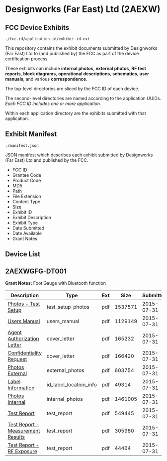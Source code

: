 # Designworks (Far East) Ltd (2AEXW)
## FCC Device Exhibits

```
./fcc-id/application-id/exhibit-id.ext
```

This repository contains the exhibit documents submitted by Designworks (Far East) Ltd to (and published by) the FCC as part of the device certification process.

These exhibits can include **internal photos**, **external photos**, **RF test reports**, **block diagrams**, **operational descriptions**, **schematics**, **user manuals**, and various **correspondence**.

The top-level directories are sliced by the FCC ID of each device.

The second-level directories are named according to the application UUIDs. *Each FCC ID includes one or more application.*

Within each application directory are the exhibits submitted with that application. 

## Exhibit Manifest

```
./manifest.json
```

JSON manifest which describes each exhibit submitted by Designworks (Far East) Ltd and published by the FCC.

- FCC ID
- Grantee Code
- Product Code
- MD5
- Path
- File Extension
- Content Type
- Size
- Exhibit ID
- Exhibit Description
- Exhibit Type
- Date Submitted
- Date Available
- Grant Notes

## Device List
## 2AEXWGFG-DT001
**Grant Notes:** Foot Gauge with Bluetooth function

| Description | Type | Ext | Size | Submitted | Available |
| ----------- | ---- | --- | ---- | --------- | --------- |
| [Photos - Test Setup](2AEXWGFG-DT001/789e5853d6ac8ee23575a18d506f5939/2699575.pdf) | test_setup_photos | pdf | 1537571 | 2015-07-31 | 2015-07-31 |
| [Users Manual](2AEXWGFG-DT001/789e5853d6ac8ee23575a18d506f5939/2699565.pdf) | users_manual | pdf | 1129149 | 2015-07-31 | 2015-07-31 |
| [Agent Authorization Letter](2AEXWGFG-DT001/789e5853d6ac8ee23575a18d506f5939/2699576.pdf) | cover_letter | pdf | 165232 | 2015-07-31 | 2015-07-31 |
| [Confidentiality Request](2AEXWGFG-DT001/789e5853d6ac8ee23575a18d506f5939/2699577.pdf) | cover_letter | pdf | 166420 | 2015-07-31 | 2015-07-31 |
| [Photos External](2AEXWGFG-DT001/789e5853d6ac8ee23575a18d506f5939/2699571.pdf) | external_photos | pdf | 603754 | 2015-07-31 | 2015-07-31 |
| [Label Information](2AEXWGFG-DT001/789e5853d6ac8ee23575a18d506f5939/2699570.pdf) | id_label_location_info | pdf | 49314 | 2015-07-31 | 2015-07-31 |
| [Photos Internal](2AEXWGFG-DT001/789e5853d6ac8ee23575a18d506f5939/2699572.pdf) | internal_photos | pdf | 1461005 | 2015-07-31 | 2015-07-31 |
| [Test Report](2AEXWGFG-DT001/789e5853d6ac8ee23575a18d506f5939/2699573.pdf) | test_report | pdf | 549445 | 2015-07-31 | 2015-07-31 |
| [Test Report - Measurement Results](2AEXWGFG-DT001/789e5853d6ac8ee23575a18d506f5939/2699574.pdf) | test_report | pdf | 305980 | 2015-07-31 | 2015-07-31 |
| [Test Report - RF Exposure](2AEXWGFG-DT001/789e5853d6ac8ee23575a18d506f5939/2699578.pdf) | test_report | pdf | 44464 | 2015-07-31 | 2015-07-31 |
